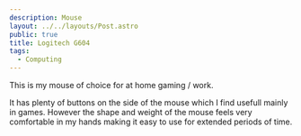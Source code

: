 ```yaml
---
description: Mouse
layout: ../../layouts/Post.astro
public: true
title: Logitech G604
tags:
  - Computing
---
```


This is my mouse of choice for at home gaming / work.

It has plenty of buttons on the side of the mouse which I find usefull mainly in games. However the shape and weight of the mouse feels very comfortable in my hands making it easy to use for extended periods of time.